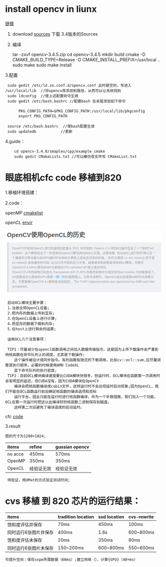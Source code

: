 # install opencv in liunx
[链接]([code](https://blog.csdn.net/cocoaqin/article/details/78163171))
1. download 
   [sources](https://opencv.org/releases.html)  下载 3.4版本的Sources
2. 编译

  
     tar -zxvf opencv-3.4.5.zip
     cd opencv-3.4.5
     mkdir build
     cmake -D CMAKE_BUILD_TYPE=Release -D CMAKE_INSTALL_PREFIX=/usr/local ..
     sudo make 
     sudo make install
     
3.配置 


     sudo gedit /etc/ld.so.conf.d/opencv.conf 此时是空的，写进入 /usr/local/lib  //将opencv库添加到路径，从而可以让系统找到
     sudo ldconfig  //使上述配置命令生效
     sudo gedit /etc/bash.bashrc //配置bash 在末尾添加如下命令
      
          PKG_CONFIG_PATH=$PKG_CONFIG_PATH:/usr/local/lib/pkgconfig 
          export PKG_CONFIG_PATH 
     
     source /etc/bash.bashrc  //使bash配置生效
     sudo updatedb           //更新
     
4.guide：
   
   
        cd opencv-3.4.0/smaples/cpp/example_cmake 
        sudo gedit CMakeLists.txt //可以模仿改文件写 CMakeList.txt
        
# 眼底相机cfc code 移植到820 
1.移植环境搭建：

2.code：
  
  openMP [cmakelist](file/CMakeLists.txt)
 
  openCL [envir](file/main.cpp)
  
  ![](file/opecl.png)  
    
      
     启动OCL模块主要步骤：
     1.注册全局OpenCL设备;
     2.把内存的数据上传到显存;
     3.在OpenCL设备上进行计算;
     4.把显存的数据下载到内存;
     5.在host上进行剩余的运算;
      
     运用OCL几个注意事项：
     
     TIP1：尽量减少在opencl函数调用之间加入数据传输指令，这是因为上传下载操作会严重影响核函数在命令队列上的调度，尤其是下载操作;
        这个操作被设计成同步指令。有的函数有隐式的下载调用，比如cv::ocl::sum,应尽量调整其执行顺序，必要的时候使用AMD CodeXL
        蓝下命令队列的执行密度;
     TIP2：目前OCL模块编译速度要比CUDA模块快很多，但运行时，OCL模块在函数第一次调用时会有明显的延迟，但CUDA没有，因为CUDA模块在OpenCV
        编译会把核函数编译成cubin文件，这样运行时不会出现延时启动现象;因为OpenCL，我们不能在OCL函数运行前旧确定核函数的编译选项和目标
        运行平台，因此只能在运行时进行核函数编译，作为一个补救措施，我们加入一个功能，OCL在第一次运行时把这以此编译好的核函数二进制保存到磁盘，
        这样第二次旧避免了编译造成的启动延时。
        
  
  cfc [code](https://pan.baidu.com/s/1CgO-R5d0sF4I2Nlq4MTzRA)

3.result
 
 
    图的尺寸为1280×1024;
  
  |  items  | refine | gussian opencv |  
  |:--------|:-------|:---------------|
  |no acce  | 450ms| 570ms |
  |OpenMP|  350ms| 350ms |
  |OpenCL| 经验证无效 |  经验证无效|  
  
  
     
     待验证，用UMat的方式验证测试时间;

# cvs 移植 到 820 芯片的运行结果：


  
  |  items  | tradition location | ssd location | cvs-rewrite| 
  |:--------|:-------|:---------------|:----------|
  |饱和度评估并保存      | 70ms| 450ms |100ms|
  |同时运行6张图片并保存  | 400ms|1.6s  |600~800ms|
  |饱和度评估未保存       | 20ms| 350ms |80ms|
  |同时运行6张图片未保存  | 150~200ms|600~800ms|550~600ms|
  
   
    可提升空间：保存snpe所需数据（60ms）;建立网络（），计算{GPU}（40+ms）

  
     



     
 
     